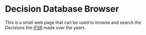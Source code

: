 # Decision Database Browser

This is a small web page that can be used to browse and search the Decisions the [iFSR](https://ifsr.de) made over the years.
